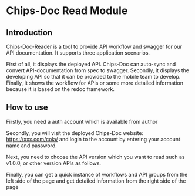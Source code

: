 # Chips-Doc Read Module

## Introduction

Chips-Doc-Reader is a  tool to provide API workflow and swagger for our API documentation. It supports three application scenarios.

First of all, it displays the deployed API. Chips-Doc can auto-sync and convert API-documentation from spec to swagger.  Secondly,  it displays the developing API so that it can be provided to the mobile team to develop. Finally,  It shows the workflow for APIs or some more detailed information because it is based on the redoc framework.

## How to use

Firstly,  you need a auth account which is available from author

Secondly, you will visit the deployed Chips-Doc website:  <https://xxx.com/cola/> and login to the account by entering your account name and password.

Next, you need to choose the API version which you want to read such as v1.0.0, or other version APIs as follows.

Finally, you can get a quick instance of workflows and API groups from the left side of the page and  get detailed information from the right side of the page
